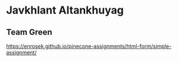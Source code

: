 # Javkhlant Altankhuyag

## Team Green

https://enrosek.github.io/pinecone-assignments/html-form/simple-assignment/
